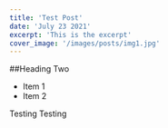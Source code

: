 ```yaml
---
title: 'Test Post'
date: 'July 23 2021'
excerpt: 'This is the excerpt'
cover_image: '/images/posts/img1.jpg'
---
```


##Heading Two

* Item 1
* Item 2

Testing Testing